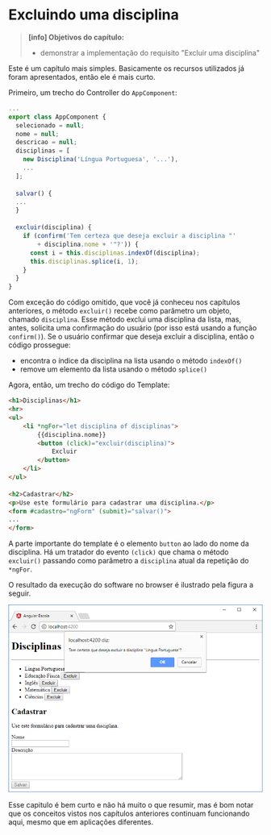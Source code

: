 # Excluindo uma disciplina

> **\[info\] Objetivos do capítulo:**
>
> * demonstrar a implementação do requisito "Excluir uma disciplina"

Este é um capítulo mais simples. Basicamente os recursos utilizados já foram apresentados, então ele é mais curto.

Primeiro, um trecho do Controller do `AppComponent`:

```typescript
...
export class AppComponent {
  selecionado = null;
  nome = null;
  descricao = null;
  disciplinas = [
    new Disciplina('Língua Portuguesa', '...'),
    ...
  ];

  salvar() {
  ...
  }

  excluir(disciplina) {
    if (confirm('Tem certeza que deseja excluir a disciplina "'
        + disciplina.nome + '"?')) {
      const i = this.disciplinas.indexOf(disciplina);
      this.disciplinas.splice(i, 1);
    }
  }
}
```

Com exceção do código omitido, que você já conheceu nos capítulos anteriores, o método `excluir()` recebe como parâmetro um objeto, chamado `disciplina`. Esse método exclui uma disciplina da lista, mas, antes, solicita uma confirmação do usuário \(por isso está usando a função `confirm()`\). Se o usuário confirmar que deseja excluir a disciplina, então o código prossegue:

* encontra o índice da disciplina na lista usando o método `indexOf()`
* remove um elemento da lista usando o método `splice()`

Agora, então, um trecho do código do Template:

```html
<h1>Disciplinas</h1>
<hr>
<ul>
    <li *ngFor="let disciplina of disciplinas">
        {{disciplina.nome}}
        <button (click)="excluir(disciplina)">
            Excluir
        </button>
    </li>
</ul>

<h2>Cadastrar</h2>
<p>Use este formulário para cadastrar uma disciplina.</p>
<form #cadastro="ngForm" (submit)="salvar()">
...
</form>
```

A parte importante do template é o elemento `button` ao lado do nome da disciplina. Há um tratador do evento `(click)` que chama o método `excluir()` passando como parâmetro a `disciplina` atual da repetição do `*ngFor`.

O resultado da execução do software no browser é ilustrado pela figura a seguir.

![](/assets/software-excluindo-disciplina-browser.png)

Esse capitulo é bem curto e não há muito o que resumir, mas é bom notar que os conceitos vistos nos capítulos anteriores continuam funcionando aqui, mesmo que em aplicações diferentes.



